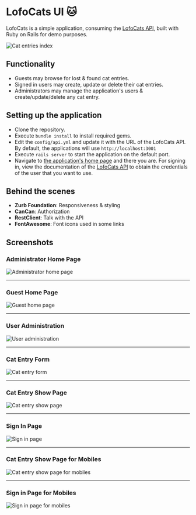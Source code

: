 # LofoCats UI :cat:

LofoCats is a simple application, consuming the [LofoCats API](https://github.com/iridakos/lofocats_api), built with Ruby on Rails for demo purposes.

![Cat entries index](https://3.bp.blogspot.com/-6KEEbALF9c8/VgLFrtF5hoI/AAAAAAAABcI/_QbpgDMU-1c/s1600/cat-entries-index.png)

## Functionality

* Guests may browse for lost & found cat entries.
* Signed in users may create, update or delete their cat entries.
* Administrators may manage the application's users & create/update/delete any cat entry.

## Setting up the application

* Clone the repository.
* Execute <code>bundle install</code> to install required gems.
* Edit the <code>config/api.yml</code> and update it with the URL of the LofoCats API. By default, the applications will use <code>http://localhost:3001</code>
* Execute <code>rails server</code> to start the application on the default port.
* Navigate to [the application's home page](http://localhost:3000) and there you are. For signing in, view  the documentation of the [LofoCats API](https://github.com/iridakos/lofocats_api) to obtain the credentials of the user that you want to use.

## Behind the scenes

* **Zurb Foundation**: Responsiveness & styling
* **CanCan**: Authorization
* **RestClient**: Talk with the API
* **FontAwesome**: Font icons used in some links

## Screenshots

### Administrator Home Page

![Administrator home page](https://3.bp.blogspot.com/-5qYmXhpKK3U/VgLFrKEj6PI/AAAAAAAABcA/4MN4Q2DoNrQ/s1600/administration.png)

___

### Guest Home Page

![Guest home page](https://4.bp.blogspot.com/-ZYPlyBQxPD4/VgLFrVrq6II/AAAAAAAABcE/7H-saMqtndE/s1600/home-page.png)

___

### User Administration

![User administration](https://4.bp.blogspot.com/-lG9wkrWnsZg/VgLFrxJbM1I/AAAAAAAABcM/BPEElFJ9VXs/s1600/manage-users.png)

___

### Cat Entry Form

![Cat entry form](https://2.bp.blogspot.com/-5p3FZM9TAMo/VgLFsbX4SVI/AAAAAAAABcQ/Xo8QC4ARJCk/s1600/new-cat-entry.png)

___

### Cat Entry Show Page

![Cat entry show page](https://2.bp.blogspot.com/-msWKssP6JAM/VgLFsnma-KI/AAAAAAAABcU/GavocZB-beQ/s1600/show-cat-entry.png)

___


### Sign In Page

![Sign in page](https://3.bp.blogspot.com/-MzJWWudn7W0/VgLFtClADQI/AAAAAAAABcY/o0HBx76_-1M/s1600/sign-in.png)

___

### Cat Entry Show Page for Mobiles

![Cat entry show page for mobiles](https://2.bp.blogspot.com/-HToFMV8j9hs/VgLGVh1jNZI/AAAAAAAABc8/qoQG2o95b-U/s1600/mobile-cat-entries-index.png)

___

### Sign in Page for Mobiles

![Sign in page for mobiles](https://4.bp.blogspot.com/-8hGbaqUvHn0/VgLGVqKtNRI/AAAAAAAABc4/fe5St4o8OYc/s1600/mobile-sign-in.png)

